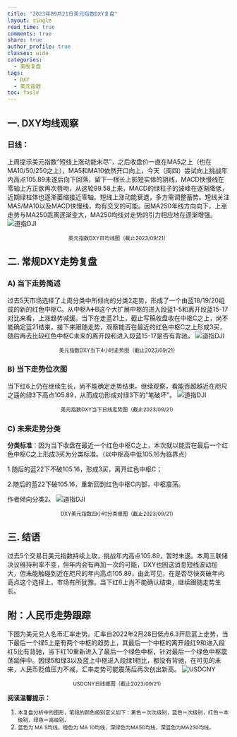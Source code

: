 ```yaml
---
title: "2023年09月21日美元指数DXY复盘"
layout: single
read_time: true
comments: true
share: true
author_profile: true
classes: wide
categories:
  - 美股复盘
tags:
  - DXY
  - 美元指数
toc: fasle
---
```

## 一. DXY均线观察
### 日线：
上周提示美元指数”短线上涨动能未尽”，之后收盘价一直在MA5之上（也在MA10/50/250之上），MA5和MA10依然开口向上，今天（周四）尝试向上挑战年内高点105.89未遂后向下回落，留下一根长上影短实体的阴线，MACD快慢线在零轴上方正欲再次唇吻，从这轮99.58上来，MACD的绿柱子的波峰在逐渐降低，近期绿柱体也逐渐萎缩接近零轴。短线上涨动能衰退，多方需调整蓄势。短线关注MA5/MA10以及MACD快慢线，均有交叉的可能。因MA250年线方向向下，上涨走势与MA250乖离逐渐变大，MA250均线对走势的引力相应地在逐渐增强。
 ![道指DJI](/assets/images/2023-09-21-DXY-day.png)
<small><center>美元指数DXY日均线图（截止2023/09/21）</center></small>
## 二. 常规DXY走势复盘
### A) 当下走势简述
过去5天市场选择了上周分类中所倾向的分类2走势，形成了一个由蓝18/19/20组成的新的红色中枢C。从中枢A➕B这个大扩展中枢的进入段蓝1-5和离开段蓝15-17对比来看，上涨趋势减缓。当下在走蓝21上，截止写稿收盘收在中枢C之上，尚不能确定蓝21结束。接下来跟随走势，观察能否在最近的红色中枢C之上形成3买，随后再去比较红色中枢C未来的离开段和进入段蓝15-17是否有背驰。
 ![道指DJI](/assets/images/2023-09-21-DXY-hour.png)
<small><center>美元指数DXY当下4小时走势图（截止2023/09/21）</center></small>
### B) 当下走势位次图
当下红6上仍在继续生长，尚不能确定走势结束。继续观察，看能否超越近在咫尺之遥的绿3下高点105.89，从而成功形成对绿3下的”笔破坏”。
 ![道指DJI](/assets/images/2023-09-21-DXY-day-1.png)
<small><center>美元指数DXY当下日线走势图（截止2023/09/21）</center></small>
### C) 未来走势分类
**分类标准**：因为当下收盘在最近一个红色中枢C之上，本次就以能否在最后一个红色中枢C之上形成3买为分类标准。（以中枢高中低105.16为临界点）

1.随后的蓝22下不破105.16，形成3买，离开红色中枢C；

2.随后的蓝22下破105.16，重新回到红色中枢C内部，中枢震荡。

作者倾向分类2。
 ![道指DJI](/assets/images/2023-09-21-DXY-hour-fl.png)
<small><center>DXY美元指数四小时分类缠图（截止2023/09/21）</center></small>
## 三. 结语
过去5个交易日美元指数持续上攻，挑战年内高点105.89，暂时未遂。本周三联储决议维持利率不变，但年内会有再加一次的可能，DXY也因这消息短线波动加大，但未能触碰到近在咫尺的年内高点105.89，由此可见，在是否尽快突破年内高点这个选择上，市场有所犹豫。当下红6上尚不能确认结束，继续跟随走势生长。

## 附：人民币走势跟踪
下图为美元兑人名币汇率走势。汇率自2022年2月28日低点6.3开启蓝上走势，当下最后一个绿5上是有两个中枢的趋势上，其最后一个中枢的离开段红9和进入段红5比有背驰，当下红10重新进入了最后一个绿色中枢，针对最后一个绿色中枢震荡延伸中。因绿5和绿3以及蓝上中枢进入段绿1相比，都没有背驰，在可见的未来，人民币贬值压力不减，汇率走势可能震荡后再次创出新高。
 ![USDCNY](/assets/images/2023-09-21-USDCNY-day.png)
<small><center>USDCNY日线缠图（截止2023/09/21）</center></small>

**阅读温馨提示：** 
1. <small>本复盘分析中的图形，笔段的颜色级别定义如下：黄色＝次次级别，蓝色＝次级别，红色＝本级别，绿色＝高级别。</small> 
2. <small>蓝色为 MA 5均线，橙色为 MA 10均线，深绿色为MA50均线，深蓝色为MA250均线。</small> 

